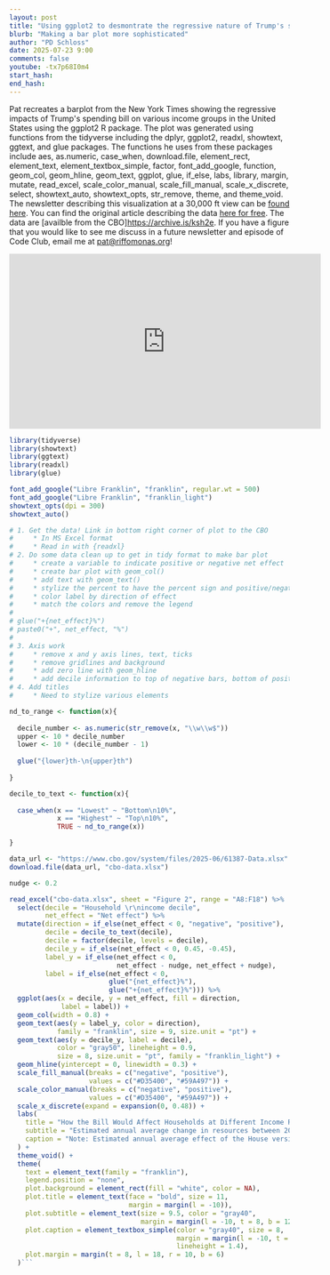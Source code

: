 ```yaml
---
layout: post
title: "Using ggplot2 to desmontrate the regressive nature of Trump's spending bill (CC364)"
blurb: "Making a bar plot more sophisticated"
author: "PD Schloss"
date: 2025-07-23 9:00
comments: false
youtube: -tx7p68I0m4
start_hash: 
end_hash: 
---
```


Pat recreates a barplot from the New York Times showing the regressive impacts of Trump's spending bill on various income groups in the United States using the ggplot2 R package. The plot was generated using functions from the tidyverse including the dplyr, ggplot2, readxl, showtext, ggtext, and glue packages. The functions he uses from these packages include aes, as.numeric, case_when, download.file, element_rect, element_text, element_textbox_simple, factor, font_add_google, function, geom_col, geom_hline, geom_text, ggplot, glue, if_else, labs, library, margin, mutate, read_excel, scale_color_manual, scale_fill_manual, scale_x_discrete, select, showtext_auto, showtext_opts, str_remove, theme, and theme_void. The newsletter describing this visualization at a 30,000 ft view can be [found here](https://shop.riffomonas.org/posts/how-would-you-make-a-labelled-bar-plot-with-positive-and-negative-values). You can find the original article describing the data [here for free](https://archive.is/jG4bM). The data are [availble from the CBO]https://archive.is/ksh2e. If you have a figure that you would like to see me discuss in a future newsletter and episode of Code Club, email me at pat@riffomonas.org!

<iframe style="margin: 0 auto;display:block;" width="560" height="315" src="https://www.youtube.com/embed/{{ page.youtube }}" frameborder="0" allow="accelerometer; autoplay; encrypted-media; gyroscope; picture-in-picture" allowfullscreen></iframe>


```R
library(tidyverse)
library(showtext)
library(ggtext)
library(readxl)
library(glue)

font_add_google("Libre Franklin", "franklin", regular.wt = 500)
font_add_google("Libre Franklin", "franklin_light")
showtext_opts(dpi = 300)
showtext_auto()

# 1. Get the data! Link in bottom right corner of plot to the CBO
#     * In MS Excel format
#     * Read in with {readxl}
# 2. Do some data clean up to get in tidy format to make bar plot
#     * create a variable to indicate positive or negative net effect
#     * create bar plot with geom_col()
#     * add text with geom_text()
#     * stylize the percent to have the percent sign and positive/negative sign
#     * color label by direction of effect
#     * match the colors and remove the legend
#
# glue("+{net_effect}%")
# paste0("+", net_effect, "%")
#
# 3. Axis work
#     * remove x and y axis lines, text, ticks
#     * remove gridlines and background
#     * add zero line with geom_hline
#     * add decile information to top of negative bars, bottom of positive bars
# 4. Add titles
#     * Need to stylize various elements

nd_to_range <- function(x){
  
  decile_number <- as.numeric(str_remove(x, "\\w\\w$"))
  upper <- 10 * decile_number
  lower <- 10 * (decile_number - 1)
  
  glue("{lower}th-\n{upper}th")
  
}

decile_to_text <- function(x){
  
  case_when(x == "Lowest" ~ "Bottom\n10%",
            x == "Highest" ~ "Top\n10%",
            TRUE ~ nd_to_range(x))

}

data_url <- "https://www.cbo.gov/system/files/2025-06/61387-Data.xlsx"
download.file(data_url, "cbo-data.xlsx")

nudge <- 0.2

read_excel("cbo-data.xlsx", sheet = "Figure 2", range = "A8:F18") %>%
  select(decile = "Household \r\nincome decile",
         net_effect = "Net effect") %>%
  mutate(direction = if_else(net_effect < 0, "negative", "positive"),
         decile = decile_to_text(decile),
         decile = factor(decile, levels = decile),
         decile_y = if_else(net_effect < 0, 0.45, -0.45),
         label_y = if_else(net_effect < 0,
                           net_effect - nudge, net_effect + nudge),
         label = if_else(net_effect < 0,
                         glue("{net_effect}%"),
                         glue("+{net_effect}%"))) %>%
  ggplot(aes(x = decile, y = net_effect, fill = direction,
             label = label)) +
  geom_col(width = 0.8) +
  geom_text(aes(y = label_y, color = direction),
            family = "franklin", size = 9, size.unit = "pt") +
  geom_text(aes(y = decile_y, label = decile),
            color = "gray50", lineheight = 0.9,
            size = 8, size.unit = "pt", family = "franklin_light") +
  geom_hline(yintercept = 0, linewidth = 0.3) +
  scale_fill_manual(breaks = c("negative", "positive"),
                    values = c("#D35400", "#59A497")) +
  scale_color_manual(breaks = c("negative", "positive"),
                    values = c("#D35400", "#59A497")) +
  scale_x_discrete(expand = expansion(0, 0.48)) +
  labs(
    title = "How the Bill Would Affect Households at Different Income Ranks",
    subtitle = "Estimated annual average change in resources between 2026-34",
    caption = "Note: Estimated annual average effect of the House version of the One Big Beautiful Bill Act on after-tax income. Groups are based on income adjusted for household size.&nbsp; &nbsp; &bull; &nbsp; &nbsp; Source: Congressional Budget Office"
  ) +
  theme_void() +
  theme(
    text = element_text(family = "franklin"),
    legend.position = "none",
    plot.background = element_rect(fill = "white", color = NA),
    plot.title = element_text(face = "bold", size = 11,
                              margin = margin(l = -10)),
    plot.subtitle = element_text(size = 9.5, color = "gray40",
                                 margin = margin(l = -10, t = 8, b = 12)),
    plot.caption = element_textbox_simple(color = "gray40", size = 8,
                                          margin = margin(l = -10, t = 15),
                                          lineheight = 1.4),
    plot.margin = margin(t = 8, l = 18, r = 10, b = 6)
  )```
